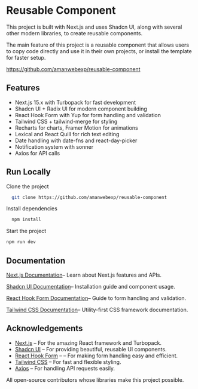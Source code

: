 # Reusable Component

This project is built with Next.js and uses Shadcn UI, along with several other modern libraries, to create reusable components.
 
 The main feature of this project is a reusable component that allows users to copy code directly and use it in their own projects, or install the template for faster setup. 


  https://github.com/amanwebexp/reusable-component

## Features

- Next.js 15.x with Turbopack for fast development
- Shadcn UI + Radix UI for modern component building
- React Hook Form with Yup for form handling and validation
- Tailwind CSS + tailwind-merge for styling
- Recharts for charts, Framer Motion for animations
- Lexical and React Quill for rich text editing
- Date handling with date-fns and react-day-picker
- Notification system with sonner
- Axios for API calls

## Run Locally

Clone the project

```bash
  git clone https://github.com/amanwebexp/reusable-component
```


Install dependencies

```bash
  npm install
```

Start the project

```bash
npm run dev
```

## Documentation

[Next.js Documentation](https://nextjs.org/)– Learn about Next.js features and APIs.

[Shadcn UI Documentation](https://ui.shadcn.com/docs/installation)– Installation guide and component usage.

[React Hook Form Documentation](https://www.react-hook-form.com/get-started/)– Guide to form handling and validation.

[Tailwind CSS Documentation](https://tailwindcss.com/)– Utility-first CSS framework documentation.


## Acknowledgements

 - [Next.js](https://nextjs.org/) – For the amazing React framework and Turbopack.
 - [Shadcn UI](https://ui.shadcn.com) – For providing beautiful, reusable UI components.
 - [React Hook Form](https://www.react-hook-form.com/get-started/) –  – For making form handling easy and efficient.
 - [Tailwind CSS](https://tailwindcss.com/)  – For fast and flexible styling.
  - [Axios](https://axios-http.com/) – For handling API requests easily.

All open-source contributors whose libraries make this project possible.


